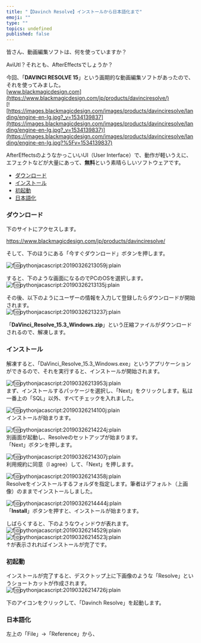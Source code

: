 ```yaml
---
title: "【Davinch Resolve】インストールから日本語化まで"
emoji: ""
type: ""
topics: undefined
published: false
---
```


皆さん、動画編集ソフトは、何を使っていますか？

AviUtl？それとも、AfterEffectsでしょうか？

  
今回、「**DAVINCI RESOLVE 15**」という画期的な動画編集ソフトがあったので、それを使ってみました。  
[www.blackmagicdesign.com](https://www.blackmagicdesign.com/jp/products/davinciresolve/)  
[![https://images.blackmagicdesign.com/images/products/davinciresolve/landing/engine-en-lg.jpg?_v=1534139837](https://images.blackmagicdesign.com/images/products/davinciresolve/landing/engine-en-lg.jpg?_v=1534139837)](https://images.blackmagicdesign.com/images/products/davinciresolve/landing/engine-en-lg.jpg?%5Fv=1534139837)

AfterEffectsのようなかっこいいUI（User Interface）で、動作が軽いうえに、エフェクトなどが大量にあって、**無料**という素晴らしいソフトウェアです。  

* [ダウンロード](#ダウンロード)
* [インストール](#インストール)
* [初起動](#初起動)
* [日本語化](#日本語化)
  
  
### ダウンロード

下のサイトにアクセスします。

<https://www.blackmagicdesign.com/jp/products/davinciresolve/>

そして、下のほうにある「今すぐダウンロード」ボタンを押します。

![f:id:pythonjacascript:20190326213059j:plain](/images/ppythonjacascript2019032620190326213059.jpg "f:id:pythonjacascript:20190326213059j:plain")

  
すると、下のような画面になるのでPCのOSを選択します。  
![f:id:pythonjacascript:20190326213135j:plain](/images/ppythonjacascript2019032620190326213135.jpg "f:id:pythonjacascript:20190326213135j:plain")

  
その後、以下のようにユーザーの情報を入力して登録したらダウンロードが開始されます。  
![f:id:pythonjacascript:20190326213237j:plain](/images/ppythonjacascript2019032620190326213237.jpg "f:id:pythonjacascript:20190326213237j:plain")  
  
「**DaVinci\_Resolve\_15.3\_Windows.zip**」という圧縮ファイルがダウンロードされるので、解凍します。  
  
  
### インストール

解凍すると、「DaVinci\_Resolve\_15.3\_Windows.exe」というアプリケーションができるので、それを実行すると、インストールが開始されます。

  
![f:id:pythonjacascript:20190326213953j:plain](/images/ppythonjacascript2019032620190326213953.jpg "f:id:pythonjacascript:20190326213953j:plain")  
まず、インストールするパッケージを選択し、「Next」をクリックします。私は一番上の「SQL」以外、すべてチェックを入れました。

  
![f:id:pythonjacascript:20190326214100j:plain](/images/ppythonjacascript2019032620190326214100.jpg "f:id:pythonjacascript:20190326214100j:plain")  
インストールが始まります。

  
![f:id:pythonjacascript:20190326214224j:plain](/images/ppythonjacascript2019032620190326214224.jpg "f:id:pythonjacascript:20190326214224j:plain")  
別画面が起動し、Resolveのセットアップが始まります。  
「Next」ボタンを押します。

  
![f:id:pythonjacascript:20190326214307j:plain](/images/ppythonjacascript2019032620190326214307.jpg "f:id:pythonjacascript:20190326214307j:plain")  
利用規約に同意（I agree）して、「Next」を押します。

  
![f:id:pythonjacascript:20190326214358j:plain](/images/ppythonjacascript2019032620190326214358.jpg "f:id:pythonjacascript:20190326214358j:plain")  
Resolveをインストールするフォルダを指定します。筆者はデフォルト（上画像）のままでインストールしました。

  
![f:id:pythonjacascript:20190326214444j:plain](/images/ppythonjacascript2019032620190326214444.jpg "f:id:pythonjacascript:20190326214444j:plain")  
「**Install**」ボタンを押すと、インストールが始まります。

  
しばらくすると、下のようなウィンドウが表れます。  
![f:id:pythonjacascript:20190326214529j:plain](/images/ppythonjacascript2019032620190326214529.jpg "f:id:pythonjacascript:20190326214529j:plain")  
![f:id:pythonjacascript:20190326214523j:plain](/images/ppythonjacascript2019032620190326214523.jpg "f:id:pythonjacascript:20190326214523j:plain")  
↑が表示されればインストールが完了です。  
  
  
### 初起動

インストールが完了すると、デスクトップ上に下画像のような「Resolve」というショートカットが作成されます。  
![f:id:pythonjacascript:20190326214726j:plain](/images/ppythonjacascript2019032620190326214726.jpg "f:id:pythonjacascript:20190326214726j:plain")  
  
下のアイコンをクリックして、「Davinch Resolve」を起動します。  
  
  
### 日本語化

左上の「File」→「Reference」から、
